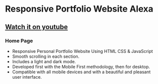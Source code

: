 # Responsive Portfolio Website Alexa
## [Watch it on youtube](https://youtu.be/27JtRAI3QO8)
### Home Page

- Responsive Personal Portfolio Website Using HTML CSS & JavaScript
- Smooth scrolling in each section.
- Includes a light and dark mode.
- Developed first with the Mobile First methodology, then for desktop.
- Compatible with all mobile devices and with a beautiful and pleasant user interface.

